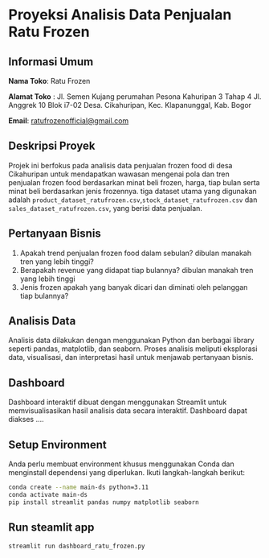 # Proyeksi Analisis Data Penjualan Ratu Frozen

## Informasi Umum

**Nama Toko**: Ratu Frozen

**Alamat Toko** : Jl. Semen Kujang perumahan Pesona Kahuripan 3 Tahap 4 Jl. Anggrek 10 Blok i7-02 Desa. Cikahuripan, Kec. Klapanunggal, Kab. Bogor

**Email**: ratufrozenofficial@gmail.com

## Deskripsi Proyek
Projek ini berfokus pada analisis data penjualan frozen food di desa Cikahuripan untuk mendapatkan wawasan mengenai pola dan tren penjualan frozen food berdasarkan minat beli frozen, harga, tiap bulan serta minat beli berdasarkan jenis frozennya. tiga dataset utama yang digunakan adalah `product_dataset_ratufrozen.csv`,`stock_dataset_ratufrozen.csv` dan `sales_dataset_ratufrozen.csv`, yang berisi data penjualan.

## Pertanyaan Bisnis

1. Apakah trend penjualan frozen food dalam sebulan? dibulan manakah tren yang lebih tinggi?
2. Berapakah revenue yang didapat tiap bulannya? dibulan manakah tren yang lebih tinggi
3. Jenis frozen apakah yang banyak dicari dan diminati oleh pelanggan tiap bulannya?

## Analisis Data

Analisis data dilakukan dengan menggunakan Python dan berbagai library seperti pandas, matplotlib, dan seaborn. Proses analisis meliputi eksplorasi data, visualisasi, dan interpretasi hasil untuk menjawab pertanyaan bisnis.

## Dashboard

Dashboard interaktif dibuat dengan menggunakan Streamlit untuk memvisualisasikan hasil analisis data secara interaktif. Dashboard dapat diakses ....

## Setup Environment
Anda perlu membuat environment khusus menggunakan Conda dan menginstall dependensi yang diperlukan. Ikuti langkah-langkah berikut:
```sh
conda create --name main-ds python=3.11
conda activate main-ds
pip install streamlit pandas numpy matplotlib seaborn
```
## Run steamlit app
```
streamlit run dashboard_ratu_frozen.py
```
